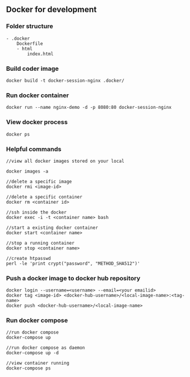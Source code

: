 ## Docker for development

### Folder structure
```
- .docker
    Dockerfile
    - html
        index.html
```
### Build coder image
```
docker build -t docker-session-nginx .docker/
```

### Run docker container
```
docker run --name nginx-demo -d -p 8080:80 docker-session-nginx
```

### View docker process
```
docker ps
```
### Helpful commands
```
//view all docker images stored on your local 

docker images -a

//delete a specific image 
docker rmi <image-id>

//delete a specific container 
docker rm <container id>

//ssh inside the docker
docker exec -i -t <container name> bash

//start a existing docker container
docker start <container name>

//stop a running container
docker stop <container name>

//create htpasswd
perl -le 'print crypt("password", "METHOD_SHA512")'
```
### Push a docker image to docker hub repository
```
docker login --username=<username> --email=<your emailid>
docker tag <image-id> <docker-hub-username>/<local-image-name>:<tag-name>
docker push <docker-hub-username>/<local-image-name>
```

### Run docker compose
```
//run docker compose 
docker-compose up

//run docker compose as daemon
docker-compose up -d

//view container running
docker-compose ps
```